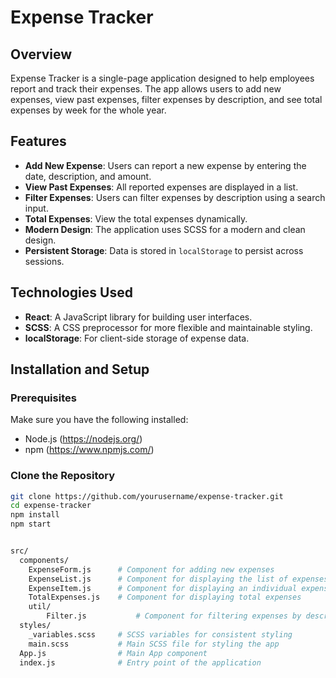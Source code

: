 # Expense Tracker

## Overview

Expense Tracker is a single-page application designed to help employees report and track their expenses. The app allows users to add new expenses, view past expenses, filter expenses by description, and see total expenses by week for the whole year.

## Features

- **Add New Expense**: Users can report a new expense by entering the date, description, and amount.
- **View Past Expenses**: All reported expenses are displayed in a list.
- **Filter Expenses**: Users can filter expenses by description using a search input.
- **Total Expenses**: View the total expenses dynamically.
- **Modern Design**: The application uses SCSS for a modern and clean design.
- **Persistent Storage**: Data is stored in `localStorage` to persist across sessions.

## Technologies Used

- **React**: A JavaScript library for building user interfaces.
- **SCSS**: A CSS preprocessor for more flexible and maintainable styling.
- **localStorage**: For client-side storage of expense data.

## Installation and Setup

### Prerequisites

Make sure you have the following installed:

- Node.js (https://nodejs.org/)
- npm (https://www.npmjs.com/)

### Clone the Repository

```sh
git clone https://github.com/yourusername/expense-tracker.git
cd expense-tracker
npm install
npm start


src/
  components/
    ExpenseForm.js      # Component for adding new expenses
    ExpenseList.js      # Component for displaying the list of expenses
    ExpenseItem.js      # Component for displaying an individual expense
    TotalExpenses.js    # Component for displaying total expenses
    util/
        Filter.js           # Component for filtering expenses by description
  styles/
    _variables.scss     # SCSS variables for consistent styling
    main.scss           # Main SCSS file for styling the app
  App.js                # Main App component
  index.js              # Entry point of the application